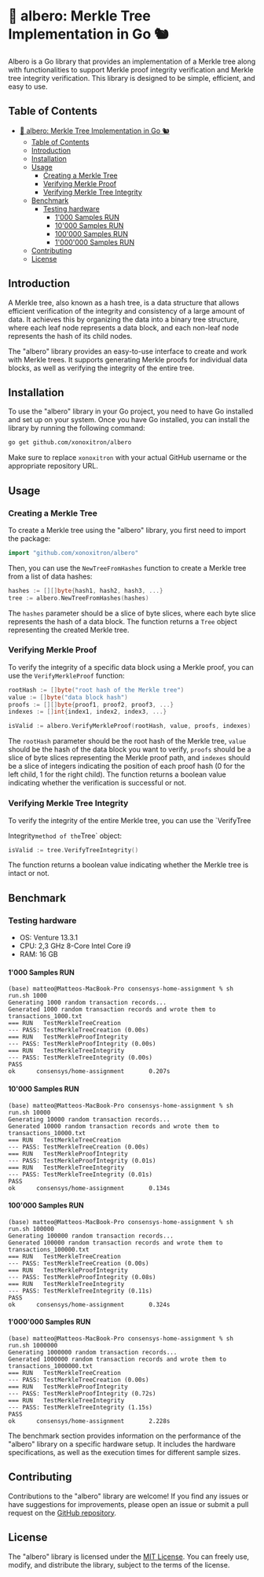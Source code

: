 # 🌳 albero: Merkle Tree Implementation in Go 🐿️

Albero is a Go library that provides an implementation of a Merkle tree along with functionalities to support Merkle proof integrity verification and Merkle tree integrity verification. This library is designed to be simple, efficient, and easy to use.

## Table of Contents

- [🌳 albero: Merkle Tree Implementation in Go 🐿️](#-albero-merkle-tree-implementation-in-go-️)
  - [Table of Contents](#table-of-contents)
  - [Introduction](#introduction)
  - [Installation](#installation)
  - [Usage](#usage)
    - [Creating a Merkle Tree](#creating-a-merkle-tree)
    - [Verifying Merkle Proof](#verifying-merkle-proof)
    - [Verifying Merkle Tree Integrity](#verifying-merkle-tree-integrity)
  - [Benchmark](#benchmark)
    - [Testing hardware](#testing-hardware)
      - [1'000 Samples RUN](#1000-samples-run)
      - [10'000 Samples RUN](#10000-samples-run)
      - [100'000 Samples RUN](#100000-samples-run)
      - [1'000'000 Samples RUN](#1000000-samples-run)
  - [Contributing](#contributing)
  - [License](#license)

## Introduction

A Merkle tree, also known as a hash tree, is a data structure that allows efficient verification of the integrity and consistency of a large amount of data. It achieves this by organizing the data into a binary tree structure, where each leaf node represents a data block, and each non-leaf node represents the hash of its child nodes.

The "albero" library provides an easy-to-use interface to create and work with Merkle trees. It supports generating Merkle proofs for individual data blocks, as well as verifying the integrity of the entire tree.

## Installation

To use the "albero" library in your Go project, you need to have Go installed and set up on your system. Once you have Go installed, you can install the library by running the following command:

```bash
go get github.com/xonoxitron/albero
```

Make sure to replace `xonoxitron` with your actual GitHub username or the appropriate repository URL.

## Usage

### Creating a Merkle Tree

To create a Merkle tree using the "albero" library, you first need to import the package:

```go
import "github.com/xonoxitron/albero"
```

Then, you can use the `NewTreeFromHashes` function to create a Merkle tree from a list of data hashes:

```go
hashes := [][]byte{hash1, hash2, hash3, ...}
tree := albero.NewTreeFromHashes(hashes)
```

The `hashes` parameter should be a slice of byte slices, where each byte slice represents the hash of a data block. The function returns a `Tree` object representing the created Merkle tree.

### Verifying Merkle Proof

To verify the integrity of a specific data block using a Merkle proof, you can use the `VerifyMerkleProof` function:

```go
rootHash := []byte("root hash of the Merkle tree")
value := []byte("data block hash")
proofs := [][]byte{proof1, proof2, proof3, ...}
indexes := []int{index1, index2, index3, ...}

isValid := albero.VerifyMerkleProof(rootHash, value, proofs, indexes)
```

The `rootHash` parameter should be the root hash of the Merkle tree, `value` should be the hash of the data block you want to verify, `proofs` should be a slice of byte slices representing the Merkle proof path, and `indexes` should be a slice of integers indicating the position of each proof hash (0 for the left child, 1 for the right child). The function returns a boolean value indicating whether the verification is successful or not.

### Verifying Merkle Tree Integrity

To verify the integrity of the entire Merkle tree, you can use the `VerifyTree

Integrity` method of the `Tree` object:

```go
isValid := tree.VerifyTreeIntegrity()
```

The function returns a boolean value indicating whether the Merkle tree is intact or not.

## Benchmark

### Testing hardware

- OS: Venture 13.3.1
- CPU: 2,3 GHz 8-Core Intel Core i9
- RAM: 16 GB

#### 1'000 Samples RUN

```console
(base) matteo@Matteos-MacBook-Pro consensys-home-assignment % sh run.sh 1000 
Generating 1000 random transaction records...
Generated 1000 random transaction records and wrote them to transactions_1000.txt
=== RUN   TestMerkleTreeCreation
--- PASS: TestMerkleTreeCreation (0.00s)
=== RUN   TestMerkleProofIntegrity
--- PASS: TestMerkleProofIntegrity (0.00s)
=== RUN   TestMerkleTreeIntegrity
--- PASS: TestMerkleTreeIntegrity (0.00s)
PASS
ok      consensys/home-assignment       0.207s
```

#### 10'000 Samples RUN

```console
(base) matteo@Matteos-MacBook-Pro consensys-home-assignment % sh run.sh 10000 
Generating 10000 random transaction records...
Generated 10000 random transaction records and wrote them to transactions_10000.txt
=== RUN   TestMerkleTreeCreation
--- PASS: TestMerkleTreeCreation (0.00s)
=== RUN   TestMerkleProofIntegrity
--- PASS: TestMerkleProofIntegrity (0.01s)
=== RUN   TestMerkleTreeIntegrity
--- PASS: TestMerkleTreeIntegrity (0.01s)
PASS
ok      consensys/home-assignment       0.134s
```

#### 100'000 Samples RUN

```console
(base) matteo@Matteos-MacBook-Pro consensys-home-assignment % sh run.sh 100000
Generating 100000 random transaction records...
Generated 100000 random transaction records and wrote them to transactions_100000.txt
=== RUN   TestMerkleTreeCreation
--- PASS: TestMerkleTreeCreation (0.00s)
=== RUN   TestMerkleProofIntegrity
--- PASS: TestMerkleProofIntegrity (0.08s)
=== RUN   TestMerkleTreeIntegrity
--- PASS: TestMerkleTreeIntegrity (0.11s)
PASS
ok      consensys/home-assignment       0.324s
```

#### 1'000'000 Samples RUN

```console
(base) matteo@Matteos-MacBook-Pro consensys-home-assignment % sh run.sh 1000000
Generating 1000000 random transaction records...
Generated 1000000 random transaction records and wrote them to transactions_1000000.txt
=== RUN   TestMerkleTreeCreation
--- PASS: TestMerkleTreeCreation (0.00s)
=== RUN   TestMerkleProofIntegrity
--- PASS: TestMerkleProofIntegrity (0.72s)
=== RUN   TestMerkleTreeIntegrity
--- PASS: TestMerkleTreeIntegrity (1.15s)
PASS
ok      consensys/home-assignment       2.228s
```

The benchmark section provides information on the performance of the "albero" library on a specific hardware setup. It includes the hardware specifications, as well as the execution times for different sample sizes.

## Contributing

Contributions to the "albero" library are welcome! If you find any issues or have suggestions for improvements, please open an issue or submit a pull request on the [GitHub repository](https://github.com/xonoxitron/albero).

## License

The "albero" library is licensed under the [MIT License](LICENSE). You can freely use, modify, and distribute the library, subject to the terms of the license.
